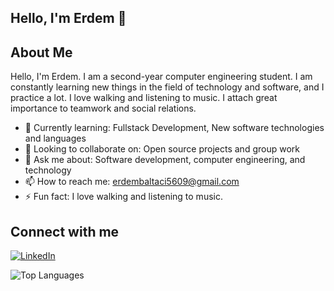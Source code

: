 ## Hello, I'm Erdem 👋

## About Me
Hello, I'm Erdem. I am a second-year computer engineering student. I am constantly learning new things in the field of technology and software, and I practice a lot. I love walking and listening to music. I attach great importance to teamwork and social relations.

- 🌱 Currently learning: Fullstack Development, New software technologies and languages
- 👯 Looking to collaborate on: Open source projects and group work
- 💬 Ask me about: Software development, computer engineering, and technology
- 📫 How to reach me: erdembaltaci5609@gmail.com
- ⚡ Fun fact: I love walking and listening to music.

## Connect with me
[![LinkedIn](https://img.shields.io/badge/LinkedIn-blue?style=for-the-badge&logo=linkedin)](https://www.linkedin.com/in/ali-erdem-baltac%C4%B1-543612220/)

![Top Languages](https://github-readme-stats.vercel.app/api/top-langs/?username=erdembaltaci&layout=compact&theme=radical)


